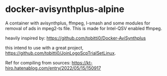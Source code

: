 # docker-avisynthplus-alpine
A container with avisynthplus, ffmpeg, l-smash and some modules for removal of ads in mpeg2-ts file.
This is made for Intel-QSV enabled ffmpeg.

heavily inspired by:
https://github.com/tobitti0/Docker-AviSynthplus

this intend to use with a great project, https://github.com/tobitti0/JoinLogoScpTrialSetLinux.

Ref for compiling from sources:
https://kt-hiro.hatenablog.com/entry/2022/05/15/150917
